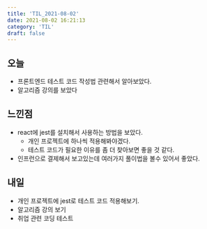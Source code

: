 ```yaml
---
title: 'TIL_2021-08-02'
date: 2021-08-02 16:21:13
category: 'TIL'
draft: false
---
```


## 오늘
- 프론트엔드 테스트 코드 작성법 관련해서 알아보았다.
- 알고리즘 강의를 보았다

## 느낀점
- react에 jest를 설치해서 사용하는 방법을 보았다.
  - 개인 프로젝트에 하나씩 적용해봐야겠다.
  - 테스트 코드가 필요한 이유를 좀 더 찾아보면 좋을 것 같다.
- 인프런으로 결제해서 보고있는데 여러가지 풀이법을 볼수 있어서 좋았다.

## 내일
- 개인 프로젝트에 jest로 테스트 코드 적용해보기.
- 알고리즘 강의 보기
- 취업 관련 코딩 테스트
